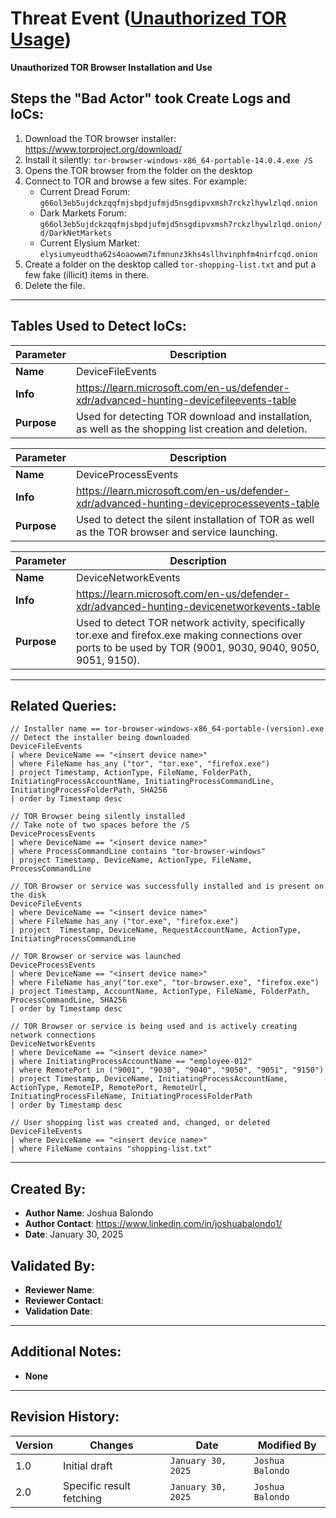 # Threat Event (<a href="https://github.com/Joshua01X/Unauthorized-Tor-Usage-Threat-Hunt">Unauthorized TOR Usage</a>)
**Unauthorized TOR Browser Installation and Use**

## Steps the "Bad Actor" took Create Logs and IoCs:
1. Download the TOR browser installer: https://www.torproject.org/download/
2. Install it silently: ```tor-browser-windows-x86_64-portable-14.0.4.exe /S```
3. Opens the TOR browser from the folder on the desktop
4. Connect to TOR and browse a few sites. For example:
   - Current Dread Forum: ```g66ol3eb5ujdckzqqfmjsbpdjufmjd5nsgdipvxmsh7rckzlhywlzlqd.onion```
   - Dark Markets Forum: ```g66ol3eb5ujdckzqqfmjsbpdjufmjd5nsgdipvxmsh7rckzlhywlzlqd.onion/d/DarkNetMarkets```
   - Current Elysium Market: ```elysiumyeudtha62s4oaowwm7ifmnunz3khs4sllhvinphfm4nirfcqd.onion```
6. Create a folder on the desktop called ```tor-shopping-list.txt``` and put a few fake (illicit) items in there.
7. Delete the file.

---

## Tables Used to Detect IoCs:
| **Parameter**       | **Description**                                                              |
|---------------------|------------------------------------------------------------------------------|
| **Name**| DeviceFileEvents|
| **Info**|https://learn.microsoft.com/en-us/defender-xdr/advanced-hunting-devicefileevents-table |
| **Purpose**| Used for detecting TOR download and installation, as well as the shopping list creation and deletion. |

| **Parameter**       | **Description**                                                              |
|---------------------|------------------------------------------------------------------------------|
| **Name**| DeviceProcessEvents|
| **Info**|https://learn.microsoft.com/en-us/defender-xdr/advanced-hunting-deviceprocessevents-table|
| **Purpose**| Used to detect the silent installation of TOR as well as the TOR browser and service launching.|

| **Parameter**       | **Description**                                                              |
|---------------------|------------------------------------------------------------------------------|
| **Name**| DeviceNetworkEvents|
| **Info**|https://learn.microsoft.com/en-us/defender-xdr/advanced-hunting-devicenetworkevents-table|
| **Purpose**| Used to detect TOR network activity, specifically tor.exe and firefox.exe making connections over ports to be used by TOR (9001, 9030, 9040, 9050, 9051, 9150).|

---

## Related Queries:
```kql
// Installer name == tor-browser-windows-x86_64-portable-(version).exe
// Detect the installer being downloaded
DeviceFileEvents
| where DeviceName == "<insert device name>"
| where FileName has_any ("tor", "tor.exe", "firefox.exe")
| project Timestamp, ActionType, FileName, FolderPath, InitiatingProcessAccountName, InitiatingProcessCommandLine, InitiatingProcessFolderPath, SHA256
| order by Timestamp desc

// TOR Browser being silently installed
// Take note of two spaces before the /S 
DeviceProcessEvents
| where DeviceName == "<insert device name>"
| where ProcessCommandLine contains "tor-browser-windows"
| project Timestamp, DeviceName, ActionType, FileName, ProcessCommandLine

// TOR Browser or service was successfully installed and is present on the disk
DeviceFileEvents
| where DeviceName == "<insert device name>"
| where FileName has_any ("tor.exe", "firefox.exe")
| project  Timestamp, DeviceName, RequestAccountName, ActionType, InitiatingProcessCommandLine

// TOR Browser or service was launched
DeviceProcessEvents
| where DeviceName == "<insert device name>"
| where FileName has_any("tor.exe", "tor-browser.exe", "firefox.exe")
| project Timestamp, AccountName, ActionType, FileName, FolderPath, ProcessCommandLine, SHA256
| order by Timestamp desc

// TOR Browser or service is being used and is actively creating network connections
DeviceNetworkEvents
| where DeviceName == "<insert device name>"
| where InitiatingProcessAccountName == "employee-012"
| where RemotePort in ("9001", "9030", "9040", "9050", "9051", "9150")
| project Timestamp, DeviceName, InitiatingProcessAccountName, ActionType, RemoteIP, RemotePort, RemoteUrl, InitiatingProcessFileName, InitiatingProcessFolderPath
| order by Timestamp desc

// User shopping list was created and, changed, or deleted
DeviceFileEvents
| where DeviceName == "<insert device name>"
| where FileName contains "shopping-list.txt"
```

---

## Created By:
- **Author Name**: Joshua Balondo
- **Author Contact**: https://www.linkedin.com/in/joshuabalondo1/
- **Date**: January 30, 2025

## Validated By:
- **Reviewer Name**: 
- **Reviewer Contact**: 
- **Validation Date**: 

---

## Additional Notes:
- **None**

---

## Revision History:
| **Version** | **Changes**                   | **Date**         | **Modified By**   |
|-------------|-------------------------------|------------------|-------------------|
| 1.0         | Initial draft                  | `January 30, 2025`  | `Joshua Balondo` |
| 2.0         | Specific result fetching                  | `January 30, 2025`  | `Joshua Balondo` |
